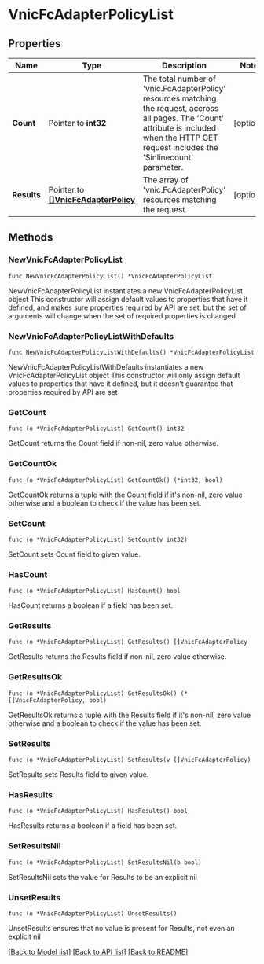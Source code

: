 # VnicFcAdapterPolicyList

## Properties

Name | Type | Description | Notes
------------ | ------------- | ------------- | -------------
**Count** | Pointer to **int32** | The total number of &#39;vnic.FcAdapterPolicy&#39; resources matching the request, accross all pages. The &#39;Count&#39; attribute is included when the HTTP GET request includes the &#39;$inlinecount&#39; parameter. | [optional] 
**Results** | Pointer to [**[]VnicFcAdapterPolicy**](vnic.FcAdapterPolicy.md) | The array of &#39;vnic.FcAdapterPolicy&#39; resources matching the request. | [optional] 

## Methods

### NewVnicFcAdapterPolicyList

`func NewVnicFcAdapterPolicyList() *VnicFcAdapterPolicyList`

NewVnicFcAdapterPolicyList instantiates a new VnicFcAdapterPolicyList object
This constructor will assign default values to properties that have it defined,
and makes sure properties required by API are set, but the set of arguments
will change when the set of required properties is changed

### NewVnicFcAdapterPolicyListWithDefaults

`func NewVnicFcAdapterPolicyListWithDefaults() *VnicFcAdapterPolicyList`

NewVnicFcAdapterPolicyListWithDefaults instantiates a new VnicFcAdapterPolicyList object
This constructor will only assign default values to properties that have it defined,
but it doesn't guarantee that properties required by API are set

### GetCount

`func (o *VnicFcAdapterPolicyList) GetCount() int32`

GetCount returns the Count field if non-nil, zero value otherwise.

### GetCountOk

`func (o *VnicFcAdapterPolicyList) GetCountOk() (*int32, bool)`

GetCountOk returns a tuple with the Count field if it's non-nil, zero value otherwise
and a boolean to check if the value has been set.

### SetCount

`func (o *VnicFcAdapterPolicyList) SetCount(v int32)`

SetCount sets Count field to given value.

### HasCount

`func (o *VnicFcAdapterPolicyList) HasCount() bool`

HasCount returns a boolean if a field has been set.

### GetResults

`func (o *VnicFcAdapterPolicyList) GetResults() []VnicFcAdapterPolicy`

GetResults returns the Results field if non-nil, zero value otherwise.

### GetResultsOk

`func (o *VnicFcAdapterPolicyList) GetResultsOk() (*[]VnicFcAdapterPolicy, bool)`

GetResultsOk returns a tuple with the Results field if it's non-nil, zero value otherwise
and a boolean to check if the value has been set.

### SetResults

`func (o *VnicFcAdapterPolicyList) SetResults(v []VnicFcAdapterPolicy)`

SetResults sets Results field to given value.

### HasResults

`func (o *VnicFcAdapterPolicyList) HasResults() bool`

HasResults returns a boolean if a field has been set.

### SetResultsNil

`func (o *VnicFcAdapterPolicyList) SetResultsNil(b bool)`

 SetResultsNil sets the value for Results to be an explicit nil

### UnsetResults
`func (o *VnicFcAdapterPolicyList) UnsetResults()`

UnsetResults ensures that no value is present for Results, not even an explicit nil

[[Back to Model list]](../README.md#documentation-for-models) [[Back to API list]](../README.md#documentation-for-api-endpoints) [[Back to README]](../README.md)


